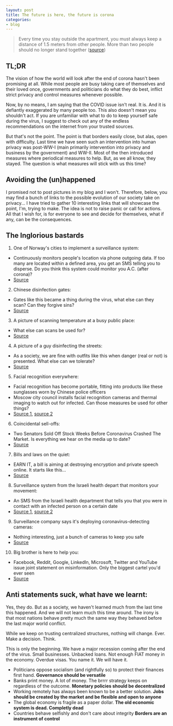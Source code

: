 ```yaml
---
layout: post
title: The future is here, the future is corona
categories:
- blog
---
```


> Every time you stay outside the apartment, you must always keep a distance of 1.5 meters from other people. More than two people should no longer stand together
([source](https://www.morgenpost.de/berlin/article228750517/Corona-in-Berlin-Ausgangsbeschraenkungen-und-Verbote-Was-erlaubt-bleiben-soll.html))

## TL;DR

The vision of how the world will look after the end of corona hasn't been promising at all. While most people are busy taking care of themselves
and their loved once, governments and politicians do what they do best, inflict strict privacy and control measures whenever possible.

Now, by no means, I am saying that the COVID issue isn't real. It is. And it is defiantly exaggerated by many people too. This also doesn't mean you shouldn't act. If you are unfamiliar with what to do to keep yourself safe during the virus, I suggest to check out any of the endless recommendations on the internet from your trusted sources. 

But that's not the point. The point is that borders easily close, but alas, open with difficulty. Last time we have seen such an intervention into human privacy was post-WW-I (main primarily intervention into privacy and business by the government) and WW-II.  Most of the then introduced measures where periodical measures to help. But, as we all know, they stayed. The question is what measures will stick with us this time?

## Avoiding the (un)happened

I promised not to post pictures in my blog and I won't. Therefore, below, you may find a bunch of links to the possible evolution of our society take on privacy... I have tried to gather 10 interesting links that will showcase the point, I'm, trying to make. The idea is not to raise panic or call for actions. All that I wish for, is for everyone to see and decide for themselves, what if any,
can be the consequences. 

## The Inglorious bastards

1) One of Norway's cities to implement a surveillance system:

- Continuously monitors people's location via phone outgoing data. If too many are located within a defined area, you get an SMS telling you to disperse. Do you think this system could monitor you A.C. (after corona)?
- [Source](https://www.vg.no/nyheter/innenriks/i/mR47VE/bergen-kommune-vil-sende-sms-varsel-til-folk-som-samler-seg-ute)

2) Chinese disinfection gates:

- Gates like this became a thing during the virus, what else can they scan? Can they forgive sins?
- [Source](https://www.reddit.com/r/Cyberpunk/comments/fkrqfh/chinese_disinfection_gates/)

3) A picture of scanning temperature at a busy public place:

- What else can scans be used for?
- [Source](https://www.reddit.com/r/Cyberpunk/comments/fmy01h/this_covid_stuff_really_is_giving_this_sub_a_lot/)

4) A picture of a guy disinfecting the streets:

- As a society, we are fine with outfits like this when danger (real or not) is presented. What else can we tolerate?
- [Source](https://www.reddit.com/r/Cyberpunk/comments/fiqkuf/worker_sprays_the_street_with_disinfectant_to/)

5) Facial recognition everywhere:

- Facial recognition has become portable, fitting into products like these sunglasses worn by Chinese police officers
- Moscow city council installs facial recognition cameras and thermal imaging to watch out for infected. Can those measures be used for other things?
- [Source 1](https://www.reddit.com/r/Cyberpunk/comments/f8yk07/facial_recognition_has_become_portable_fitting/), [source 2](https://ria.ru/20200321/1568952708.html?rcmd_alg=collaboration2_semantic&rcmd_id=1568910829)

6) Coincidental sell-offs:

- Two Senators Sold Off Stock Weeks Before Coronavirus Crashed The Market. Is everything we hear on the media up to date?
- [Source](https://www.forbes.com/sites/rachelsandler/2020/03/20/two-senators-sold-off-stock-weeks-before-coronavirus-crashed-the-market/)

7) Bills and laws on the quiet:

- EARN IT, a bill is aiming at destroying encryption and private speech online. It starts like this...
- [Source](https://bitcoinmagazine.com/articles/earn-it-the-us-anti-encryption-bill-that-threatens-private-speech-online)

8) Surveillance system from the Israeli health depart that monitors your movement:

- An SMS from the Israeli health department that tells you that you were in contact with an infected person on a certain date
- [Source 1](https://mobile.twitter.com/kann_news/status/1240361001234698240), [source 2](https://www.timesofisrael.com/health-ministry-begins-controversial-tracking-of-coronavirus-patients/)

9) Surveillance company says it's deploying coronavirus-detecting cameras:

- Nothing interesting, just a bunch of cameras to keep you safe
- [Source](https://www.vice.com/en_us/article/epg8xe/surveillance-company-deploying-coronavirus-detecting-cameras)

10) Big brother is here to help you:

- Facebook, Reddit, Google, LinkedIn, Microsoft, Twitter and YouTube issue joint statement on misinformation. Only the biggest cartel you'd ever seen
- [Source](https://techcrunch.com/2020/03/16/facebook-reddit-google-linkedin-microsoft-twitter-and-youtube-issue-joint-statement-on-misinformation/?guce_referrer=aHR0cHM6Ly9jb25zZW50LnlhaG9vLmNvbS8&guce_referrer_sig=AQAAABYe-kq9YI-TJ6wtVMovmJXWoMC_d4Z_NIjHeHRtTpW2rTNdWH5UJf926v4qTYeSfZ_OmAT3brJLbWyz76VoAMJcyHu0-mICu2m0vWY7jY8XhTwiD-pOv6CK41PmAqiOp9wsSeliLZEyr2VXyAhenpi_M4ywvoydwWlk8OWX-BRj&_guc_consent_skip=1584976321)

## Anti statements suck, what have we learnt:

Yes, they do. But as a society, we haven't learned much from the last time this happened. And we will not learn much this time around. The irony is that most nations behave pretty much the same way they behaved before the last major world conflict.

While we keep on trusting centralized structures, nothing will change. Ever. Make a decision. Think.

This is only the beginning. We have a major recession coming after the end of the virus. Small businesses. Unbacked loans. Not enough FIAT money in the economy. Overdue visas. You name it. We will have it. 

- Politicians oppose socialism (and rightfully so) to protect their finances first hand. **Governance should be versatile**
- Banks print money. A lot of money. The brrrr strategy keeps on regardless of the outcome. **Monetary policies should be decentralized**
- Working remotely has always been known to be a better solution. **Jobs should be created by the market and be flexible and open to anyone**
- The global economy is fragile as a paper dollar. **The old economic system is dead. Completly dead**
- Countries behave selfishly and don't care about integrity **Borders are an instrument of control**

